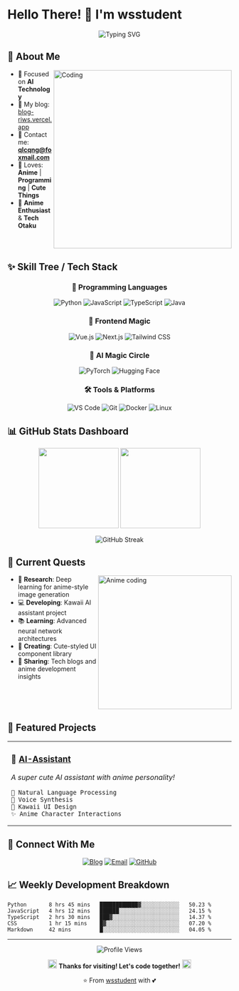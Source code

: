 # Hello There! 👋 I'm wsstudent

<div align="center">
  
  ![Typing SVG](https://readme-typing-svg.herokuapp.com?font=Fira+Code&size=22&duration=3000&pause=1000&color=FF69B4&center=true&vCenter=true&width=500&lines=AI+Student+%26+Anime+Developer;Welcome+to+my+GitHub!;Creating+a+better+world+with+code!)
  
  
</div>

## 🌸 About Me

<img align="right" alt="Coding" width="400" src="images/1.gif">

- 🤖 Focused on **AI Technology** 
- 📝 My blog: [blog-riws.vercel.app](https://blog-riws.vercel.app/)
- 📧 Contact me: **qlcqng@foxmail.com**
- 🎵 Loves: **Anime** | **Programming** | **Cute Things**
- 🎌 **Anime Enthusiast** & **Tech Otaku**

<br clear="right"/>

## ✨ Skill Tree / Tech Stack

<div align="center">

### 🔮 Programming Languages
![Python](https://img.shields.io/badge/Python-FFD43B?style=for-the-badge&logo=python&logoColor=blue)
![JavaScript](https://img.shields.io/badge/JavaScript-F7DF1E?style=for-the-badge&logo=javascript&logoColor=black)
![TypeScript](https://img.shields.io/badge/TypeScript-007ACC?style=for-the-badge&logo=typescript&logoColor=white)
![Java](https://img.shields.io/badge/Java-007396?style=for-the-badge&logo=java&logoColor=white)

### 🌈 Frontend Magic
![Vue.js](https://img.shields.io/badge/Vue.js-35495E?style=for-the-badge&logo=vue.js&logoColor=4FC08D)
![Next.js](https://img.shields.io/badge/Next.js-000000?style=for-the-badge&logo=nextdotjs&logoColor=white)
![Tailwind CSS](https://img.shields.io/badge/Tailwind_CSS-38B2AC?style=for-the-badge&logo=tailwind-css&logoColor=white)

### 🤖 AI Magic Circle
![PyTorch](https://img.shields.io/badge/PyTorch-EE4C2C?style=for-the-badge&logo=pytorch&logoColor=white)
![Hugging Face](https://img.shields.io/badge/🤗_Hugging_Face-FFD21E?style=for-the-badge&logoColor=black)

### 🛠️ Tools & Platforms
![VS Code](https://img.shields.io/badge/VS_Code-0078D4?style=for-the-badge&logo=visual%20studio%20code&logoColor=white)
![Git](https://img.shields.io/badge/Git-F05032?style=for-the-badge&logo=git&logoColor=white)
![Docker](https://img.shields.io/badge/Docker-2496ED?style=for-the-badge&logo=docker&logoColor=white)
![Linux](https://img.shields.io/badge/Linux-FCC624?style=for-the-badge&logo=linux&logoColor=black)

</div>

## 📊 GitHub Stats Dashboard

<div align="center">
  
  <img height="180em" src="https://github-readme-stats.vercel.app/api?username=wsstudent&show_icons=true&theme=tokyonight&hide_border=true&count_private=true&custom_title=✨%20GitHub%20Stats"/>
  
  <img height="180em" src="https://github-readme-stats.vercel.app/api/top-langs/?username=wsstudent&layout=compact&theme=tokyonight&hide_border=true&custom_title=🌸%20Most%20Used%20Languages"/>
  
  ![GitHub Streak](https://github-readme-streak-stats.herokuapp.com/?user=wsstudent&theme=tokyonight&hide_border=true)

</div>

## 🎯 Current Quests

<img align="right" alt="Anime coding" width="300" src="https://media.giphy.com/media/du3J3cXyzhj75IOgvA/giphy.gif">

- 🔬 **Research**: Deep learning for anime-style image generation
- 💻 **Developing**: Kawaii AI assistant project
- 📚 **Learning**: Advanced neural network architectures
- 🎨 **Creating**: Cute-styled UI component library
- 📝 **Sharing**: Tech blogs and anime development insights

<br clear="right"/>

## 🌟 Featured Projects

<div align="center">
  
<table>
<tr>
<td width="50%">
  
### 🎨 [AI-Assistant](https://github.com/wsstudent/kawaii-ai-assistant)
*A super cute AI assistant with anime personality!*
```
🤖 Natural Language Processing
🎵 Voice Synthesis
🌸 Kawaii UI Design
✨ Anime Character Interactions
```

</td>
</tr>
</table>

</div>

## 🤝 Connect With Me

<div align="center">

[![Blog](https://img.shields.io/badge/🌸_Blog-FF69B4?style=for-the-badge&logoColor=white)](https://blog-riws.vercel.app/)
[![Email](https://img.shields.io/badge/📧_Email-FF1493?style=for-the-badge&logoColor=white)](mailto:qlcqng@foxmail.com)
[![GitHub](https://img.shields.io/badge/🐙_GitHub-FF69B4?style=for-the-badge&logoColor=white)](https://github.com/wsstudent)

</div>

## 📈 Weekly Development Breakdown

<!--START_SECTION:waka-->
```text
Python       8 hrs 45 mins   ████████████▓░░░░░░░░░░░░   50.23 %
JavaScript   4 hrs 12 mins   ██████░░░░░░░░░░░░░░░░░░░   24.15 %
TypeScript   2 hrs 30 mins   ███▓░░░░░░░░░░░░░░░░░░░░░   14.37 %
CSS          1 hr 15 mins    █▓░░░░░░░░░░░░░░░░░░░░░░░   07.20 %
Markdown     42 mins         █░░░░░░░░░░░░░░░░░░░░░░░░   04.05 %
```
<!--END_SECTION:waka-->

---

<div align="center">
  
  ![Profile Views](https://komarev.com/ghpvc/?username=wsstudent&color=ff69b4&style=for-the-badge&label=Profile+Views)
  
  <img src="https://media.giphy.com/media/jpVnC65DmYeyRL4LHS/giphy.gif" width="20"/> **Thanks for visiting! Let's code together!** <img src="https://media.giphy.com/media/jpVnC65DmYeyRL4LHS/giphy.gif" width="20"/>
  
  ⭐️ From [wsstudent](https://github.com/wsstudent) with 💕
  
</div>
